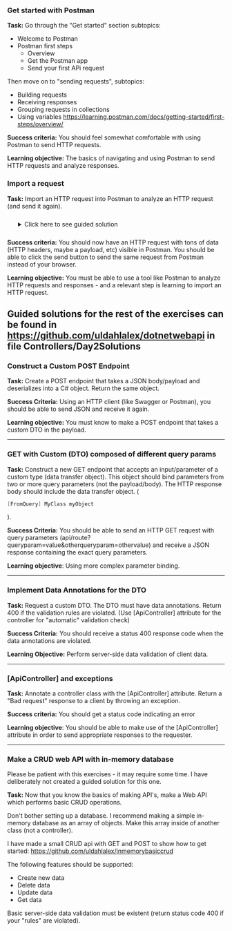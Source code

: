 ### Get started with Postman

**Task:** Go through the "Get started" section subtopics:
- Welcome to Postman
- Postman first steps
    - Overview
    - Get the Postman app
    - Send your first APi request

Then move on to "sending requests", subtopics:
- Building requests
- Receiving responses
- Grouping requests in collections
- Using variables
https://learning.postman.com/docs/getting-started/first-steps/overview/

**Success criteria:** You should feel somewhat comfortable with using Postman to send HTTP requests.

**Learning objective:** The basics of navigating and using Postman to send HTTP requests and analyze responses.

### Import a request

**Task:** Import an HTTP request into Postman to analyze an HTTP request (and send it again).

<details  style="margin: 25px;">
  <summary>Click here to see guided solution</summary>

1. Open up Swagger when you have your Web API running. 

2. Now go to the networking tab of you browser (Right click the web page and press inspect to open up developer tools. Now locate the tab called "network"). 

3. Send an HTTP request from Swagger now with the network tab open. Now right click the HTTP request in the Developer tools and select "Copy as cURL". 
4. Go into Postman, and select file -> import and select "raw text". Now paste the copied cURL command. You may have to confirm again.

What data can you see about the HTTP request you sent from the Swagger page?

</details>

**Success criteria:** You should now have an HTTP request with tons of data (HTTP headers, maybe a payload, etc) visible in Postman. You should be able to click the send button to send the same request from Postman instead of your browser.

**Learning objective:** You must be able to use a tool like Postman to analyze HTTP requests and responses - and a relevant step is learning to import an HTTP request.

## Guided solutions for the rest of the exercises can be found in https://github.com/uldahlalex/dotnetwebapi in file Controllers/Day2Solutions


### Construct a Custom POST Endpoint


**Task:** Create a POST endpoint that takes a JSON body/payload and deserializes into a C# object. Return the same object.

**Success Criteria:** Using an HTTP client (like Swagger or Postman), you should be able to send JSON and receive it again.

**Learning objective:** You must know to make a POST endpoint that takes a custom DTO in the payload.

---

### GET with Custom (DTO) composed of different query params

**Task:** Construct a new GET endpoint that accepts an input/parameter of a custom type (data transfer object). This object should bind parameters from two or more query parameters (not the payload/body). The HTTP response body should include the data transfer object. (
```c#
[FromQuery] MyClass myObject
```
).

**Success Criteria:** You should be able to send an HTTP GET request with query parameters (api/route?queryparam=value&otherqueryparam=othervalue) and receive a JSON response containing the exact query parameters.

**Learning objective**: Using more complex parameter binding.

---

### Implement Data Annotations for the DTO


**Task:** Request a custom DTO. The DTO must have data annotations. Return 400 if the validation rules are violated. (Use [ApiController] attribute for the controller for "automatic" validation check)

**Success Criteria:** You should receive a status 400 response code when the data annotations are violated.

**Learning Objective:** Perform server-side data validation of client data.

---

### [ApiController] and exceptions

**Task:** Annotate a controller class with the [ApiController] attribute.
Return a "Bad request" response to a client by throwing an exception.

**Success criteria:** You should get a status code indicating an error

**Learning objective**: You should be able to make use of the [ApiController] attribute in order to send appropriate responses to the requester.


---


### Make a CRUD web API with in-memory database

Please be patient with this exercises - it may require some time. I have deliberately not created a guided solution for this one.

**Task:** Now that you know the basics of making API's, make a Web API which performs basic CRUD operations.

Don't bother setting up a database. I recommend making a simple in-memory database as an array of objects. Make this array inside of another class (not a controller).

I have made a small CRUD api with GET and POST to show how to get started: https://github.com/uldahlalex/inmemorybasiccrud

The following features should be supported:

- Create new data
- Delete data
- Update data
- Get data

Basic server-side data validation must be existent (return status code 400 if your "rules" are violated).
